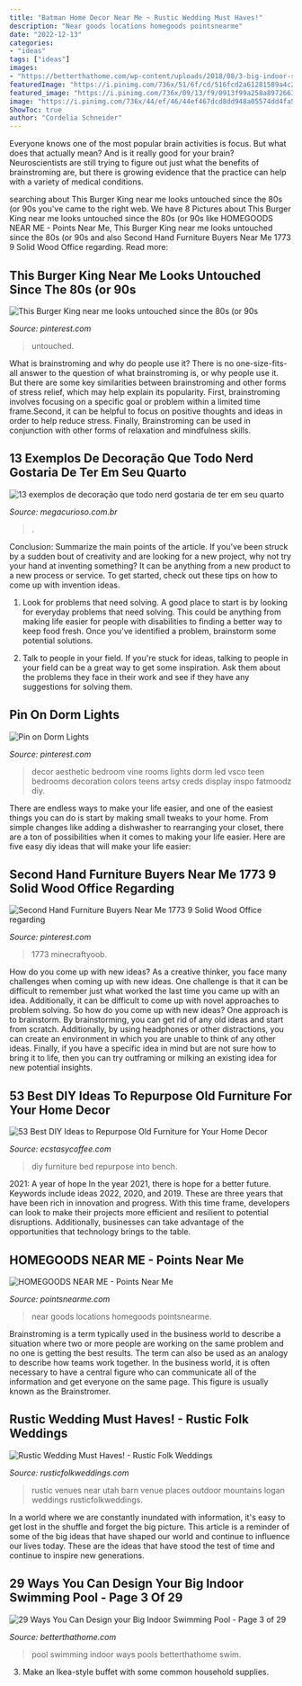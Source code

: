 ```yaml
---
title: "Batman Home Decor Near Me ~ Rustic Wedding Must Haves!"
description: "Near goods locations homegoods pointsnearme"
date: "2022-12-13"
categories:
- "ideas"
tags: ["ideas"]
images:
- "https://betterthathome.com/wp-content/uploads/2018/08/3-big-indoor-swimming-pool.jpg"
featuredImage: "https://i.pinimg.com/736x/51/6f/cd/516fcd2a61281589a4c21d7ddba5a191.jpg"
featured_image: "https://i.pinimg.com/736x/09/13/f9/0913f99a258a89726634849a65e79607.jpg"
image: "https://i.pinimg.com/736x/44/ef/46/44ef467dcd8dd948a05574dd4fa5d208.jpg"
ShowToc: true
author: "Cordelia Schneider"
---
```



Everyone knows one of the most popular brain activities is focus. But what does that actually mean? And is it really good for your brain? Neuroscientists are still trying to figure out just what the benefits of brainstroming are, but there is growing evidence that the practice can help with a variety of medical conditions.

	

		
searching about This Burger King near me looks untouched since the 80s (or 90s you've came to the right web. We have 8 Pictures about This Burger King near me looks untouched since the 80s (or 90s like HOMEGOODS NEAR ME - Points Near Me, This Burger King near me looks untouched since the 80s (or 90s and also Second Hand Furniture Buyers Near Me 1773 9 Solid Wood Office regarding. Read more:
		
    
## This Burger King Near Me Looks Untouched Since The 80s (or 90s

<img loading=lazy src="https://i.pinimg.com/736x/51/6f/cd/516fcd2a61281589a4c21d7ddba5a191.jpg" onerror="this.onerror=null;this.src='https://tse4.mm.bing.net/th?id=OIP.dweAKgHBsQrV0dcxG-HDNgHaJz&amp;pid=15.1';" alt="This Burger King near me looks untouched since the 80s (or 90s">

_Source: pinterest.com_

>untouched. 

	

What is brainstroming and why do people use it?
There is no one-size-fits-all answer to the question of what brainstroming is, or why people use it. But there are some key similarities between brainstroming and other forms of stress relief, which may help explain its popularity. First, brainstroming involves focusing on a specific goal or problem within a limited time frame.Second, it can be helpful to focus on positive thoughts and ideas in order to help reduce stress. Finally, Brainstroming can be used in conjunction with other forms of relaxation and mindfulness skills.

    
## 13 Exemplos De Decoração Que Todo Nerd Gostaria De Ter Em Seu Quarto

<img loading=lazy src="https://img.ibxk.com.br/2015/05/14/14171939942572.jpg?w=1040" onerror="this.onerror=null;this.src='https://tse2.mm.bing.net/th?id=OIP.93blHiX3b33QSb1Oq-ADKgHaET&amp;pid=15.1';" alt="13 exemplos de decoração que todo nerd gostaria de ter em seu quarto">

_Source: megacurioso.com.br_

>. 

	

Conclusion: Summarize the main points of the article.
If you've been struck by a sudden bout of creativity and are looking for a new project, why not try your hand at inventing something? It can be anything from a new product to a new process or service. To get started, check out these tips on how to come up with invention ideas.
1. Look for problems that need solving. A good place to start is by looking for everyday problems that need solving. This could be anything from making life easier for people with disabilities to finding a better way to keep food fresh. Once you've identified a problem, brainstorm some potential solutions.

2. Talk to people in your field. If you're stuck for ideas, talking to people in your field can be a great way to get some inspiration. Ask them about the problems they face in their work and see if they have any suggestions for solving them.

    
## Pin On Dorm Lights

<img loading=lazy src="https://i.pinimg.com/736x/44/ef/46/44ef467dcd8dd948a05574dd4fa5d208.jpg" onerror="this.onerror=null;this.src='https://tse1.mm.bing.net/th?id=OIP.KxQ7MeSxI8ZxzoASnxZo3QHaJx&amp;pid=15.1';" alt="Pin on Dorm Lights">

_Source: pinterest.com_

>decor aesthetic bedroom vine rooms lights dorm led vsco teen bedrooms decoration colors teens artsy creds display inspo fatmoodz diy. 

	

There are endless ways to make your life easier, and one of the easiest things you can do is start by making small tweaks to your home. From simple changes like adding a dishwasher to rearranging your closet, there are a ton of possibilities when it comes to making your life easier. Here are five easy diy ideas that will make your life easier: 

    
## Second Hand Furniture Buyers Near Me 1773 9 Solid Wood Office Regarding

<img loading=lazy src="https://i.pinimg.com/736x/09/13/f9/0913f99a258a89726634849a65e79607.jpg" onerror="this.onerror=null;this.src='https://tse2.mm.bing.net/th?id=OIP.L9RpgtECMHKKcYPK9E-ZQgHaDR&amp;pid=15.1';" alt="Second Hand Furniture Buyers Near Me 1773 9 Solid Wood Office regarding">

_Source: pinterest.com_

>1773 minecraftyoob. 

	

How do you come up with new ideas?
As a creative thinker, you face many challenges when coming up with new ideas. One challenge is that it can be difficult to remember just what worked the last time you came up with an idea. Additionally, it can be difficult to come up with novel approaches to problem solving.  So how do you come up with new ideas? 
One approach is to brainstorm. By brainstorming, you can get rid of any old ideas and start from scratch. Additionally, by using headphones or other distractions, you can create an environment in which you are unable to think of any other ideas. Finally, if you have a specific idea in mind but are not sure how to bring it to life, then you can try outframing or milking an existing idea for new potential insights.

    
## 53 Best DIY Ideas To Repurpose Old Furniture For Your Home Decor

<img loading=lazy src="https://i2.wp.com/www.ecstasycoffee.com/wp-content/uploads/2017/03/Bed-Turned-Into-Bench.jpg?resize=600%2C860" onerror="this.onerror=null;this.src='https://tse3.mm.bing.net/th?id=OIP.YzGm0GOdh9zfORwZm2IzxQHaKn&amp;pid=15.1';" alt="53 Best DIY Ideas to Repurpose Old Furniture for Your Home Decor">

_Source: ecstasycoffee.com_

>diy furniture bed repurpose into bench. 

	

2021: A year of hope
In the year 2021, there is hope for a better future. Keywords include ideas 2022, 2020, and 2019. These are three years that have been rich in innovation and progress. With this time frame, developers can look to make their projects more efficient and resilient to potential disruptions. Additionally, businesses can take advantage of the opportunities that technology brings to the table.

    
## HOMEGOODS NEAR ME - Points Near Me

<img loading=lazy src="https://pointsnearme.com/wp-content/uploads/2017/04/homegoods-near-me-cover.jpg" onerror="this.onerror=null;this.src='https://tse3.mm.bing.net/th?id=OIP.aT1WAGcB4NbEqZwqerxabwHaD4&amp;pid=15.1';" alt="HOMEGOODS NEAR ME - Points Near Me">

_Source: pointsnearme.com_

>near goods locations homegoods pointsnearme. 

	

Brainstroming is a term typically used in the business world to describe a situation where two or more people are working on the same problem and no one is getting the best results. The term can also be used as an analogy to describe how teams work together. In the business world, it is often necessary to have a central figure who can communicate all of the information and get everyone on the same page. This figure is usually known as the Brainstromer.

    
## Rustic Wedding Must Haves! - Rustic Folk Weddings

<img loading=lazy src="https://www.rusticfolkweddings.com/wp-content/uploads/2015/05/barn-wedding-venue.jpg" onerror="this.onerror=null;this.src='https://tse4.mm.bing.net/th?id=OIP.sZ6dke2IMfKCeh-fOs5qfwHaLH&amp;pid=15.1';" alt="Rustic Wedding Must Haves! - Rustic Folk Weddings">

_Source: rusticfolkweddings.com_

>rustic venues near utah barn venue places outdoor mountains logan weddings rusticfolkweddings. 

	

In a world where we are constantly inundated with information, it's easy to get lost in the shuffle and forget the big picture. This article is a reminder of some of the big ideas that have shaped our world and continue to influence our lives today. These are the ideas that have stood the test of time and continue to inspire new generations.

    
## 29 Ways You Can Design Your Big Indoor Swimming Pool - Page 3 Of 29

<img loading=lazy src="https://betterthathome.com/wp-content/uploads/2018/08/3-big-indoor-swimming-pool.jpg" onerror="this.onerror=null;this.src='https://tse3.mm.bing.net/th?id=OIP.bSMjuc7Gms3tgAiFkuV0IQHaKu&amp;pid=15.1';" alt="29 Ways You Can Design your Big Indoor Swimming Pool - Page 3 of 29">

_Source: betterthathome.com_

>pool swimming indoor ways pools betterthathome swim. 

	

3. Make an Ikea-style buffet with some common household supplies.

